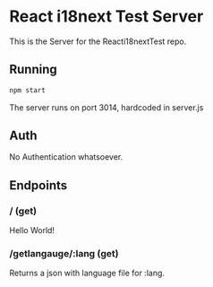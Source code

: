 # React i18next Test Server
This is the Server for the Reacti18nextTest repo.

## Running
```bash
npm start
```

The server runs on port 3014, hardcoded in server.js

## Auth
No Authentication whatsoever. 

## Endpoints
### / (get)
Hello World!
### /getlangauge/:lang (get)
Returns a json with language file for :lang. 
